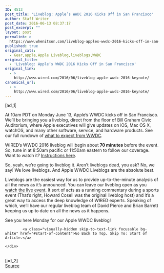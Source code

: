 ```yaml
---
ID: 4513
post_title: 'Liveblog: Apple’s WWDC 2016 Kicks Off in San Francisco'
author: Staff Writer
post_date: 2016-06-13 08:37:17
post_excerpt: ""
layout: post
permalink: >
  https://www.whenitson.com/liveblog-apples-wwdc-2016-kicks-off-in-san-francisco/
published: true
original_cats:
  - Gear,apple,Apple Liveblog,liveblogs,WWDC
original_title:
  - 'Liveblog: Apple’s WWDC 2016 Kicks Off in San Francisco'
original_link:
  - >
    http://www.wired.com/2016/06/liveblog-apple-wwdc-2016-keynote/
canonical_url:
  - >
    http://www.wired.com/2016/06/liveblog-apple-wwdc-2016-keynote/
---
```

 [ad_1]
<br><div id="start-of-content"><article class="content link-underline relative body-copy" data-js="content" itemprop="articleBody" readability="52.041095890411"><p>At 10am PDT on Monday June 13, Apple’s WWDC kicks off in San Francisco. We’ll be bringing you a liveblog, direct from the floor of Bill Graham Civic Auditorium, where Apple executives will give updates on iOS, Mac OS X, watchOS, and many other software, service, and hardware products. See our full rundown of <a href="http://www.wired.com/2016/06/wwdc-2016-what-to-expect/">what to expect from WWDC</a>.</p>
<p>WIRED’s WWDC 2016 liveblog will begin about <strong>70 minutes</strong> before the event. So, tune in at 8:50am pacific or 11:50am eastern to follow our coverage. Want to watch it? <a href="http://www.wired.com/2016/06/how-to-watch-wwdc-2016/">Instructions here</a>.</p>
<p>So, yeah, we’re going to liveblog it. Aren’t liveblogs dead, you ask? No, we say! We love liveblogs. And Apple WWDC Liveblogs are the absolute best.</p>
<p>Liveblogs are the easiest way for us to provide up-to-the-minute analysis of all the news as it’s announced. You can leave our liveblog open as you <a href="http://www.wired.com/2016/06/how-to-watch-wwdc-2016/">watch the live event</a>. It sort of acts as a running commentary during a sports event (That’s right, Howard Cosell was the original liveblog host) and it’s a great way to access the deep knowledge of WIRED experts. Speaking of which, we’ll have our regular liveblog team of David Pierce and Brian Barrett keeping us up to date on all the news as it happens.</p>
<p>See you here Monday for our Apple WWDC liveblog! </p>

			<a class="visually-hidden skip-to-text-link focusable bg-white" href="#start-of-content">Go Back to Top. Skip To: Start of Article.</a>

			
</article>

	</div>
<br>[ad_2]
<br><a href="http://www.wired.com/2016/06/liveblog-apple-wwdc-2016-keynote/">Source </a>
